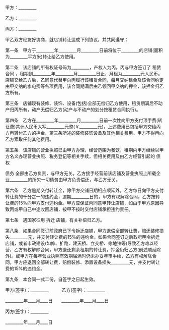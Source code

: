 
 





甲方：_________




乙方：_________




丙方：_________




甲乙双方经友好协商，就店铺转让达成下列协议，并共同遵守：




第一条　甲方于_________年_________月_________日前将位于_________的店铺(面积为_________平方米)转让给乙方使用。




第二条　该店铺的所有权证号码为_________，产权人为丙。丙与甲方签订了
租赁合同
，租期到_________年_________月_________日止，月租为_________元人民币。店铺交给乙方后，乙同意代替甲向丙履行该租赁合同，每月交纳租金及该合同约定由甲交纳的水电费等各项费用，该合同期满后由乙领回甲交纳的押金，该押金归乙方所有。




第三条　店铺现有装修、装饰、设备(包括)全部无偿归乙方使用，租赁期满后不动产归丙所有，动产无偿归乙方(动产与不动产的划分按租赁合同执行)。




第四条　乙方在_________年_________月_________日前一次性向甲方支付顶手费(转让费)共计人民币大写_________元整(￥_________元)，上述费用已包括甲方交给丙方再转付乙方的押金、第三条所述的装修装饰设备及其他相关费用。甲方不得再向乙方索取任何其他费用。




第五条　该店铺的营业执照已由甲方办理，经营范围为餐饮，租期内甲方继续以甲方名义办理营业执照、税务登记等相关手续，但相关费用及由乙方经营引起的
债权

债务
全部由乙方负责，与甲方无关。乙方接手经营前该店铺及营业执照上所载企业_________的所欠一切债务由甲方负责偿还，与乙方无关。




第六条　乙方逾期交付转让金，除甲方交铺日期相应顺延外，乙方每日向甲方支付转让费的千分之一的违约金，逾期_________日的，甲方有权解除合同，乙方按转让费的15%向甲方支付违约金。甲方应保证丙同意甲转让店铺，如由于甲方原因导致丙或甲自己中途收回店铺，按甲不按时交付店铺承担违约责任。




第七条　遇国家征用
拆迁
店铺，有关补偿归乙方。




第八条　如果合同签订前政府已下令拆迁店铺，甲方退偿全部转让费，赔还装修损失_________元，并支付转让费的15%的违约金。如果合同签订之后政府明令拆迁店铺，或者市政建设(如修、扩路、建天桥、立交桥、修地铁等)导致乙方难以经营，乙方有权解除合同，甲方退还剩余租期的转让费，押金仍归乙方(前述顺延除外)。或甲方在每年营业执照有效期届满时仍未办妥年审手续，乙方有权解除合同，甲方应退回全部转让费，赔偿装修、添置设备损失_________元，并支付转让费的15%的违约金。




第九条　本合同一式二份，自签字之日起生效。




甲方(签字)：_________　　　乙方(签字)：_________




_________年____月____日　　_________年____月____日




丙方(签字)：_________




_________年____月____日

 


 

 
 
 
 
 
  


  
 

  


  


  
 
 
 
 

